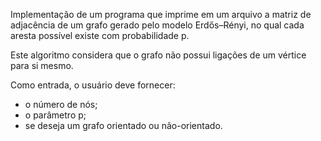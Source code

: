 Implementação de um programa que imprime em um arquivo a matriz de adjacência de um grafo gerado pelo modelo Erdős–Rényi, no qual cada aresta possível existe com probabilidade p.

Este algoritmo considera que o grafo não possui ligações de um vértice para si mesmo.

Como entrada, o usuário deve fornecer:
  - o número de nós;
  - o parâmetro p;
  - se deseja um grafo orientado ou não-orientado.
